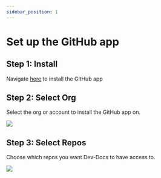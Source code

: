 ```yaml
---
sidebar_position: 1
---
```


# Set up the GitHub app

## Step 1: Install

Navigate [here](https://github.com/apps/dev-docs-github-app) to install the GitHub app

## Step 2: Select Org

Select the org or account to install the GitHub app on.

![](/img/generate_content_from_your_codebase_and_docs/step_4.png)

## Step 3: Select Repos

Choose which repos you want Dev-Docs to have access to.

![](/img/generate_content_from_your_codebase_and_docs/step_6.png)


